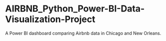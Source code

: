 # AIRBNB_Python_Power-BI-Data-Visualization-Project
A Power BI dashboard comparing Airbnb data in Chicago and New Orleans.

